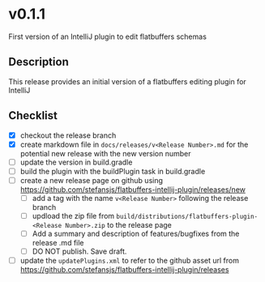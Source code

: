 # v0.1.1

First version of an IntelliJ plugin to edit flatbuffers schemas

## Description

This release provides an initial version of a flatbuffers editing plugin for IntelliJ

## Checklist

- [x] checkout the release branch
- [x] create markdown file in `docs/releases/v<Release Number>.md` for the potential new release with the new version
 number
- [ ] update the version in build.gradle
- [ ] build the plugin with the buildPlugin task in build.gradle
- [ ] create a new release page on github using https://github.com/stefansjs/flatbuffers-intellij-plugin/releases/new
  - [ ] add a tag with the name `v<Release Number>` following the release branch
  - [ ] updload the zip file from `build/distributions/flatbuffers-plugin-<Release Number>.zip` to the release page
  - [ ] Add a summary and description of features/bugfixes from the release .md file
  - [ ] DO NOT publish. Save draft.
- [ ] update the `updatePlugins.xml` to refer to the github asset url from 
      https://github.com/stefansjs/flatbuffers-intellij-plugin/releases 
